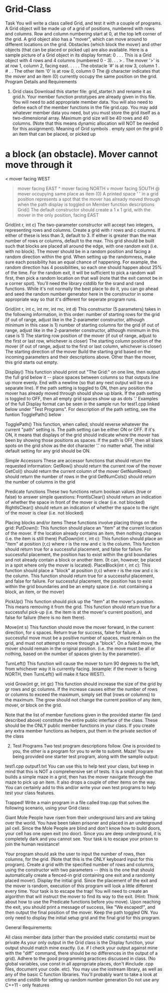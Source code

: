 # Grid-Class
Task
You will write a class called Grid, and test it with a couple of programs. A Grid object will be made up of a grid of positions, numbered with rows and columns. Row and column numbering start at 0, at the top left corner of the grid. A grid object also has a "mover", which can move around to different locations on the grid. Obstacles (which block the mover) and other objects (that can be placed or picked up) are also available. Here is a sample picture of a Grid object in its display format:
0 . . .    This is a Grid object with 4 rows and 4 columns (numbered 0 - 3). 
. . > .    The mover '>' is at row 1, column 2, facing east. 
. . . .    The obstacle '#' is at row 3, column 1 
. # . .    The other item '0' is at row 0, column 0
The @ character indicates that the mover and an item (0) currently occupy the same position on the grid.
Program Details and Requirements
1) Grid class
Download this starter file: grid_starter.h and rename it as grid.h. Your member function prototypes are already given in this file. You will need to add appropriate member data. You will also need to define each of the member functions in the file grid.cpp. You may add whatever member data you need, but you must store the grid itself as a two-dimensional array. Maximum grid size will be 40 rows and 40 columns. (Note that this means dynamic allocation will NOT be needed for this assignment).
Meaning of Grid symbols
.	empty spot on the grid
0	an item that can be placed, or picked up
#	a block (an obstacle).  Mover cannot move through it
<	mover facing WEST
>	mover facing EAST
^	mover facing NORTH
v	mover facing SOUTH
@	mover occupying same place as item (0)
A printed space ' ' in a grid position represents a spot that the mover has already moved through when the path display is toggled on
Member function descriptions
Grid() 
The default constructor should create a 1 x 1 grid, with the mover in the only position, facing EAST 
 
Grid(int r, int c) 
The two-parameter constructor will accept two integers, representing rows and columns. Create a grid with r rows and c columns. If either of these is less than 3, default to 3. If either is greater than the max number of rows or columns, default to the max. This grid should be built such that blocks are placed all around the edge, with one random exit (i.e. with no block). The mover should be in a random position and facing a random direction within the grid. When setting up the randomness, make sure each possibility has an equal chance of happening. For example, the random direction has 4 possibilities, so each one should happen about 25% of the time. For the random exit, it will be sufficient to pick a random wall first, then pick a random location on that wall (note that the exit cannot be in a corner spot).
You'll need the library cstdlib for the srand and rand functions. While it's not normally the best place to do it, you can go ahead and seed the random number generator here in the constructor in some appropriate way so that it's different for seperate program runs.

Grid(int r, int c, int mr, int mc, int d) 
This constructor (5 parameters) takes in the following information, in this order:
number of starting rows for the grid (if out of range, adjust like in the 2-parameter constructor, although minimum in this case is 1)
number of starting columns for the grid (if out of range, adjust like in the 2-parameter constructor, although minimum in this case is 1)
The starting row position of the mover (if out of range, adjust to the first or last row, whichever is closer)
The starting column position of the mover (if out of range, adjust to the first or last column, whichever is closer)
The starting direction of the mover
Build the starting grid based on the incoming parameters and their descriptions above. Other than the mover, this grid starts out empty. 
 
Display() 
This function should print out "The Grid:" on one line, then output the full grid below it -- place spaces between columns so that outputs line up more evenly. End with a newline (so that any next output will be on a separate line). If the path setting is toggled to ON, then any position the mover has already moved through should show up blank. If the path setting is toggled to OFF, then all empty grid spaces show up as dots '.' 
Examples of the full Display format can be seen in the sample run for test1.cpp linked below under "Test Programs". 
For description of the path setting, see the funtion TogglePath() below 
 
TogglePath() 
This function, when called, should reverse whatever the current "path" setting is. The path setting can be either ON or OFF. If it's ON, it means that displays of the grid should indicate where the mover has been by showing those positions as spaces. If the path is OFF, then all blank spots on the grid show as the dot character '.' no matter what. The initial default setting for any grid should be ON. 
 
Simple Accessors 
These are accessor functions that should return the requested information:
GetRow() should return the current row of the mover
GetCol() should return the current column of the mover
GetNumRows() should return the number of rows in the grid
GetNumCols() should return the number of columns in the grid

Predicate functions 
These two functions return boolean values (true or false) to answer simple questions:
FrontIsClear() should return an indication of whether the space in front of the mover is clear (i.e. not blocked)
RightIsClear() should return an indication of whether the space to the right of the mover is clear (i.e. not blocked)

Placing blocks and/or items 
These functions involve placing things on the grid:
PutDown(): This function should place an "item" at the current location of the mover. If the location already contains an item, then nothing changes (i.e. the item is still there)
PutDown(int r, int c): This function should place an "item" at position (r,c) where r is the row and c is the column. This function should return true for a successful placement, and false for failure. For successful placement, the position has to exist within the grid boundaries and not already contain a block or another item. (It can, however, be placed in a spot where only the mover is located).
PlaceBlock(int r, int c): This function should place a "block" at position (r,c) where r is the row and c is the column. This function should return true for a successful placement, and false for failure. For successful placement, the position has to exist within the grid boundaries and be an empty space (i.e. not containing a block, an item, or the mover)

PickUp() 
This function should pick up the "item" at the mover's position. This means removing it from the grid. This function should return true for a successful pick-up (i.e. the item is at the mover's current position), and false for failure (there is no item there). 
 
Move(int s) 
This function should move the mover forward, in the current direction, for s spaces. Return true for success, false for failure. A successful move must be a positive number of spaces, must remain on the grid, and must not attempt to move through a "block". On a failed move, the mover should remain in the original position. (i.e. the move must be all or nothing, based on the number of spaces given by the parameter). 
 
TurnLeft() 
This function will cause the mover to turn 90 degrees to the left, from whichever way it is currently facing. (example: if the mover is facing NORTH, then TurnLeft() will make it face WEST). 
 
void Grow(int gr, int gc) 
This function should increase the size of the grid by gr rows and gc columns. If the increase causes either the number of rows or columns to exceed the maximum, simply set that (rows or columns) to the maximum. The grow should not change the current position of any item, mover, or block on the grid. 
 
Note that the list of member functions given in the provided starter file (and described above) constitute the entire public interface of the class. These should be the ONLY public member functions in your class. If you create any extra member functions as helpers, put them in the private section of the class

2) Test Programs
Two test program descriptions follow. One is provided to you, the other is a program for you to write to submit.
Maze!
You are being provided one starter test program, along with the sample output:

test1.cpp
output1.txt
You can use this to help test your class, but keep in mind that this is NOT a comprehensive set of tests. It is a small program that builds a simple maze in a grid, then has the mover navigate through the maze to pick up an item. It also drops a couple of other items on the way.
You can certainly add to this and/or write your own test programs to help test your class features. 
 
Trapped!
Write a main program in a file called trap.cpp that solves the following scenario, using your Grid class:

Giant Mole People have risen from their underground lairs and are taking over the world. You have been taken prisoner and placed in an underground jail cell. Since the Mole People are blind and don't know how to build doors, your cell has one open exit (no door). Since you are deep underground, it is completely dark and you cannot see. Your task is to escape your prison to join the human resistance!

Your program should ask the user to input the number of rows, then columns, for the grid. (Note that this is the ONLY keyboard input for this program). Create a grid with the specified number of rows and columns, using the constructor with two parameters -- (this is the one that should automatically create a fenced-in grid containing one exit and a randomly placed mover). Display the initial grid. Since the placement of the exit and the mover is random, execution of this program will look a little different every time. Your task is to escape the trap! You will need to create an algorithm that will instruct the mover to find its way to the exit. (Hint: Think about how to use the Predicate functions before you move). Upon reaching the exit, you should print a message of success, like "We escaped!", and then output the final position of the mover. Keep the path toggled ON. You only need to display the initial setup grid and the final grid for this program.

General Requirements:

All class member data (other than the provided static constants) must be private
As your only output in the Grid class is the Display function, your output should match mine exactly. (i.e. if I check your output against mine with the "diff" command, there should be no differences in the output of a grid).
Adhere to the good programming practices discussed in class. (No global variables, use const in all appropriate places, don't #include .cpp files, document your code. etc).
You may use the iostream library, as well as any of the basic C function libraries. You'll probably want to take a look at ctime and cstdlib for setting up random number generation
Do not use any C++11 - only features

